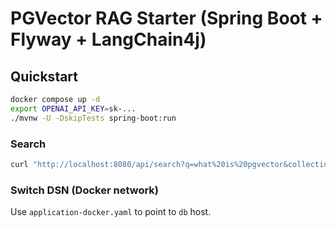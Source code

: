 # PGVector RAG Starter (Spring Boot + Flyway + LangChain4j)

## Quickstart
```bash
docker compose up -d
export OPENAI_API_KEY=sk-...
./mvnw -U -DskipTests spring-boot:run
```

### Search
```bash
curl "http://localhost:8080/api/search?q=what%20is%20pgvector&collection=docs&k=5"
```

### Switch DSN (Docker network)
Use `application-docker.yaml` to point to `db` host.
